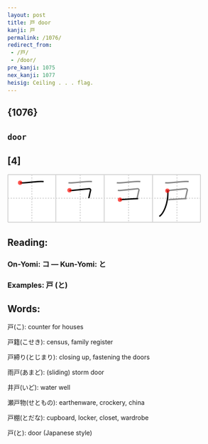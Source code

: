 ```yaml
---
layout: post
title: 戸 door
kanji: 戸
permalink: /1076/
redirect_from:
 - /戸/
 - /door/
pre_kanji: 1075
nex_kanji: 1077
heisig: Ceiling . . . flag.
---
```


## {1076}

## `door`

## [4]

<div class="stroke"><img src="../images/E688B8.png" /></div>

## Reading:

### On-Yomi: コ &mdash; Kun-Yomi: と

### Examples: 戸 (と)

## Words:

戸(こ): counter for houses

戸籍(こせき): census, family register

戸締り(とじまり): closing up, fastening the doors

雨戸(あまど): (sliding) storm door

井戸(いど): water well

瀬戸物(せともの): earthenware, crockery, china

戸棚(とだな): cupboard, locker, closet, wardrobe

戸(と): door (Japanese style)
